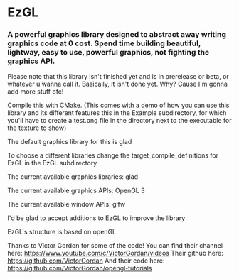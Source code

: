 # EzGL

### A powerful graphics library designed to abstract away writing graphics code at 0 cost. Spend time building beautiful, lightway, easy to use, powerful graphics, not fighting the graphics API. 

Please note that this library isn't finished yet and is in prerelease or beta, or whatever u wanna call it. Basically, it isn't done yet. Why? Cause I'm gonna add more stuff ofc!

Compile this with CMake. (This comes with a demo of how you can use this library and its different features this in the Example subdirectory, for which you'll have to create a test.png file in the directory next to the executable for the texture to show)

The default graphics library for this is glad

To choose a different libraries change the target_compile_definitions for EzGL in the EzGL subdirectory

The current available graphics libraries:
glad

The current available graphics APIs:
OpenGL 3

The current available window APIs:
glfw

I'd be glad to accept additions to EzGL to improve the library

EzGL's structure is based on openGL

Thanks to Victor Gordon for some of the code!
You can find their channel here: https://www.youtube.com/c/VictorGordan/videos
Their github here: https://github.com/VictorGordan
And their code here: https://github.com/VictorGordan/opengl-tutorials
